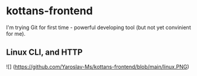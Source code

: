 # kottans-frontend
I'm trying Git for first time - powerful developing tool (but not yet convinient for me).
## Linux CLI, and HTTP
![] (https://github.com/Yaroslav-Ms/kottans-frontend/blob/main/linux.PNG)
